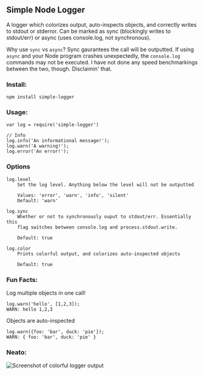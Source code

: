 ## Simple Node Logger

A logger which colorizes output, auto-inspects objects, and correctly writes to stdout or stderror.
Can be marked as sync (blockingly writes to stdout/err) or async (uses console.log, not synchronous).

Why use `sync` vs `async`? Sync gaurantees the call will be outputted. If using `async` and your Node program
crashes unexpectedly, the `console.log` commands may not be executed. I have not done any speed benchmarkings
between the two, though. Disclaimin' that.

### Install:
    npm install simple-logger

### Usage:
    var log = require('simple-logger')

    // Info
    log.info('An informational message!');
    log.warn('A warning!');
    log.error('An error!');

### Options

    log.level
        Set the log level. Anything below the level will not be outputted

        Values: 'error', 'warn', 'info', 'silent'
        Default: 'warn'

    log.sync
        Whether or not to synchronously ouput to stdout/err. Essentially this
        flag switches between console.log and process.stdout.write.

        Default: true

    log.color
        Prints colorful output, and colorizes auto-inspected objects

        Default: true


### Fun Facts:
Log multiple objects in one call!

    log.warn('hello', [1,2,3]);
    WARN: hello 1,2,3

Objects are auto-inspected

    log.warn({foo: 'bar', duck: 'pie'});
    WARN: { foo: 'bar', duck: 'pie' }
 
### Neato: 
![Screenshot of colorful logger output](http://andrewray.me/stuff/log-colors.png)
